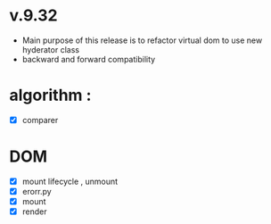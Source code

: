# v.9.32

- Main purpose of this release is to refactor virtual dom to use new hyderator class
- backward and forward compatibility

# algorithm :

- [x]  comparer

# DOM

- [x]  mount lifecycle , unmount
- [x]  erorr.py
- [x]  mount
- [x]  render